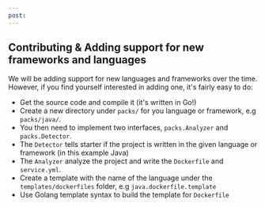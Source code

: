 ```yaml
---
post: 
---
```


## Contributing & Adding support for new frameworks and languages

We will be adding support for new languages and frameworks over the time. However, if you find yourself interested in adding one, it's fairly easy to do:

- Get the source code and compile it (it's written in Go!)
- Create a new directory under `packs/` for you language or framework, e.g `packs/java/`.
- You then need to implement two interfaces, `packs.Analyzer` and `packs.Detector`.
- The `Detector` tells starter if the project is written in the given language or framework (in this example Java)
- The `Analyzer` analyze the project and write the `Dockerfile` and `service.yml`.
- Create a template with the name of the language under the `templates/dockerfiles` folder, e.g `java.dockerfile.template`
- Use Golang template syntax to build the template for `Dockerfile`
